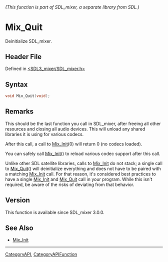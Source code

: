 ###### (This function is part of SDL_mixer, a separate library from SDL.)
# Mix_Quit

Deinitialize SDL_mixer.

## Header File

Defined in [<SDL3_mixer/SDL_mixer.h>](https://github.com/libsdl-org/SDL_mixer/blob/main/include/SDL3_mixer/SDL_mixer.h)

## Syntax

```c
void Mix_Quit(void);
```

## Remarks

This should be the last function you call in SDL_mixer, after freeing all
other resources and closing all audio devices. This will unload any shared
libraries it is using for various codecs.

After this call, a call to [Mix_Init](Mix_Init)(0) will return 0 (no codecs
loaded).

You can safely call [Mix_Init](Mix_Init)() to reload various codec support
after this call.

Unlike other SDL satellite libraries, calls to [Mix_Init](Mix_Init) do not
stack; a single call to [Mix_Quit](Mix_Quit)() will deinitialize everything
and does not have to be paired with a matching [Mix_Init](Mix_Init) call.
For that reason, it's considered best practices to have a single
[Mix_Init](Mix_Init) and [Mix_Quit](Mix_Quit) call in your program. While
this isn't required, be aware of the risks of deviating from that behavior.

## Version

This function is available since SDL_mixer 3.0.0.

## See Also

- [Mix_Init](Mix_Init)

----
[CategoryAPI](CategoryAPI), [CategoryAPIFunction](CategoryAPIFunction)

